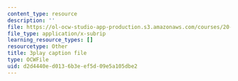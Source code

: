 ```yaml
---
content_type: resource
description: ''
file: https://ol-ocw-studio-app-production.s3.amazonaws.com/courses/20-219-becoming-the-next-bill-nye-writing-and-hosting-the-educational-show-january-iap-2015/d2d4440ed0136b3eef5d09e5a105dbe2_zWx-ofgwwY8.srt
file_type: application/x-subrip
learning_resource_types: []
resourcetype: Other
title: 3play caption file
type: OCWFile
uid: d2d4440e-d013-6b3e-ef5d-09e5a105dbe2
---
```

